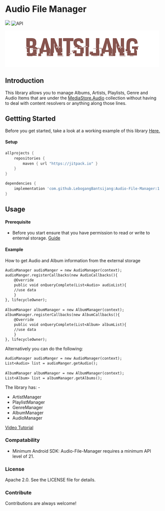 # Audio File Manager
[![](https://jitpack.io/v/LebogangBantsijang/Audio-File-Manager.svg)](https://jitpack.io/#LebogangBantsijang/Audio-File-Manager)  ![API](https://img.shields.io/badge/Android-21+-red.svg)

![Logo](https://raw.githubusercontent.com/LebogangBantsijang/Audio-File-Manager/master/profile-image.png)

## Introduction

This library allows you to manage Albums, Artists, Playlists,  Genre and Audio Items that are under the [MediaStore.Audio](https://developer.android.com/reference/android/provider/MediaStore.Audio) collection without having to deal with content resolvers or anything along those lines.

## Gettting Started
Before you get started, take a look at a working example of this library [Here.](https://youtu.be/SJoQsasNBAQ)

#### Setup
```gradle
allprojects {
    repositories {
        maven { url "https://jitpack.io" }
    }
}
```

```gradle
dependencies {
    implementation 'com.github.LebogangBantsijang:Audio-File-Manager:1.0.8'
}
```
## Usage

#### Prerequisite
* Before you start ensure that you have permission to read or write to enternal storage. [Guide](https://developer.android.com/guide/topics/permissions/overview)

#### Example
How to get Audio and Album information from the external storage

```
AudioManager audioManger = new AudioManager(context);
audioManger.registerCallbacks(new AudioCallbacks(){
    @Override
    public void onQueryComplete(List<Audio> audioList){
    //use data
    }
}, lifecycleOwner);

AlbumManager albumManager = new AlbumManager(context);
albumManager.registerCallbacks(new AlbumCallbacks(){
    @Override
    public void onQueryComplete(List<Album> albumList){
    //use data
    }
}, lifecycleOwner);
```
Alternatively you can do the following:
```
AudioManager audioManger = new AudioManager(context);
List<Audio> list = audioManger.getAudio();

AlbumManager albumManager = new AlbumManager(context);
List<Album> list = albumManager.getAlbums();
```
The library has: -
* ArtistManager
* PlaylistManager
* GenreManager
* AlbumManager
* AudioManager

[Video Tutorial](https://youtu.be/SJoQsasNBAQ)

### Compatability
* Minimum Android SDK: Audio-File-Manager requires a minimum API level of 21.

### License
Apache 2.0. See the LICENSE file for details.

### Contribute

Contributions are always welcome!
